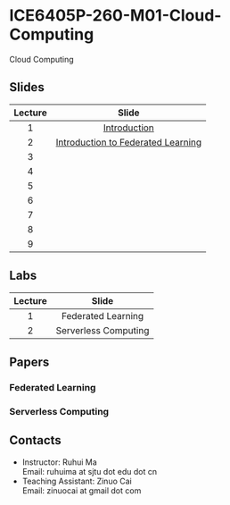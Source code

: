 # ICE6405P-260-M01-Cloud-Computing
Cloud Computing

## Slides

|Lecture|Slide|
|:--:|:--:|
|1| [Introduction](./slides/lec-1-intro.pdf) |
|2|[Introduction to Federated Learning](./slides/lec-2-intro-FL.pdf)|
|3||
|4||
|5||
|6||
|7||
|8||
|9||

## Labs

|Lecture|Slide|
|:--:|:--:|
|1| Federated Learning |
|2| Serverless Computing|

## Papers

### Federated Learning

### Serverless Computing

## Contacts

- Instructor: Ruhui Ma  
  Email: ruhuima at sjtu dot edu dot cn
- Teaching Assistant: Zinuo Cai  
  Email: zinuocai at gmail dot com
